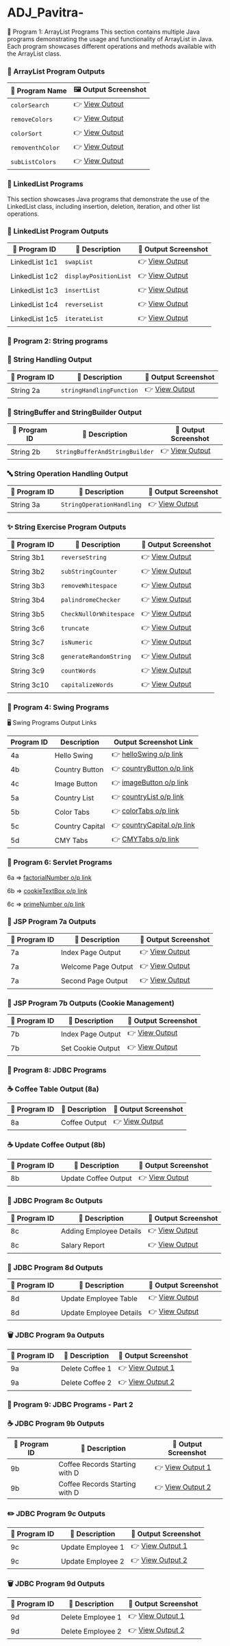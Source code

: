 # ADJ_Pavitra-
📌 Program 1: ArrayList Programs
This section contains multiple Java programs demonstrating the usage and functionality of ArrayList in Java. Each program showcases different operations and methods available with the ArrayList class.

### 🎨 ArrayList Program Outputs

| 🔢 Program Name       | 🖼️ Output Screenshot |
|-----------------------|----------------------|
| `colorSearch`         | 👉 [View Output](https://github.com/ITpavitra/ADJ_Pavitra-/blob/main/ArrayListPrograms/Screenshot%202025-05-19%20221314.png) |
| `removeColors`        | 👉 [View Output](https://github.com/ITpavitra/ADJ_Pavitra-/blob/main/ArrayListPrograms/Screenshot%202025-05-19%20221701.png) |
| `colorSort`           | 👉 [View Output](https://github.com/ITpavitra/ADJ_Pavitra-/blob/main/ArrayListPrograms/Screenshot%202025-05-19%20221930.png) |
| `removenthColor`      | 👉 [View Output](https://github.com/ITpavitra/ADJ_Pavitra-/blob/main/ArrayListPrograms/Screenshot%202025-05-19%20222445.png) |
| `subListColors`       | 👉 [View Output](https://github.com/ITpavitra/ADJ_Pavitra-/blob/main/ArrayListPrograms/Screenshot%202025-05-19%20222502.png) |



### 📌  LinkedList Programs
This section showcases Java programs that demonstrate the use of the LinkedList class, including insertion, deletion, iteration, and other list operations.



### 🔗 LinkedList Program Outputs

| 🔢 Program ID    | 📄 Description          | 🔗 Output Screenshot |
|------------------|--------------------------|----------------------|
| LinkedList 1c1   | `swapList`               | 👉 [View Output](https://github.com/ITpavitra/ADJ_Pavitra-/blob/main/LinkedListPrograms/Screenshot%202025-05-19%20223211.png) |
| LinkedList 1c2   | `displayPositionList`    | 👉 [View Output](https://github.com/ITpavitra/ADJ_Pavitra-/blob/main/LinkedListPrograms/Screenshot%202025-05-19%20223157.png) |
| LinkedList 1c3   | `insertList`             | 👉 [View Output](https://github.com/ITpavitra/ADJ_Pavitra-/blob/main/LinkedListPrograms/Screenshot%202025-05-19%20223145.png) |
| LinkedList 1c4   | `reverseList`            | 👉 [View Output](https://github.com/ITpavitra/ADJ_Pavitra-/blob/main/LinkedListPrograms/Screenshot%202025-05-19%20223131.png) |
| LinkedList 1c5   | `iterateList`            | 👉 [View Output](https://github.com/ITpavitra/ADJ_Pavitra-/blob/main/LinkedListPrograms/Screenshot%202025-05-19%20223112.png) |


### 📌 Program 2: String programs


### 🧵 String Handling Output

| 🔢 Program ID | 📄 Description             | 🔗 Output Screenshot |
|---------------|-----------------------------|----------------------|
| String 2a     | `stringHandlingFunction`     | 👉 [View Output](https://github.com/ITpavitra/ADJ_Pavitra-/blob/main/stringHandlingFunction/Screenshot%202025-05-19%20224814.png) |





### 📝 StringBuffer and StringBuilder Output

| 🔢 Program ID | 📄 Description                | 🔗 Output Screenshot |
|---------------|------------------------------|----------------------|
| String 2b     | `StringBufferAndStringBuilder`| 👉 [View Output](https://github.com/ITpavitra/ADJ_Pavitra-/blob/main/StringBufferAndStringBuilder/Screenshot%202025-05-19%20225157.png) |




### 🔤 String Operation Handling Output

| 🔢 Program ID | 📄 Description               | 🔗 Output Screenshot |
|---------------|-------------------------------|----------------------|
| String 3a     | `StringOperationHandling`     | 👉 [View Output](https://github.com/ITpavitra/ADJ_Pavitra-/blob/main/StringOperationHandling/Screenshot%202025-05-19%20225833.png) |





### ✨ String Exercise Program Outputs

| 🔢 Program ID   | 📄 Description                | 🔗 Output Screenshot |
|----------------|-------------------------------|----------------------|
| String 3b1     | `reverseString`               | 👉 [View Output](https://github.com/ITpavitra/ADJ_Pavitra-/blob/main/StringExcercisePrograms/Screenshot%202025-05-20%20003615.png) |
| String 3b2     | `subStringCounter`            | 👉 [View Output](https://github.com/ITpavitra/ADJ_Pavitra-/blob/main/StringExcercisePrograms/Screenshot%202025-05-20%20003503.png) |
| String 3b3     | `removeWhitespace`            | 👉 [View Output](https://github.com/ITpavitra/ADJ_Pavitra-/blob/main/StringExcercisePrograms/Screenshot%202025-05-20%20003447.png) |
| String 3b4     | `palindromeChecker`           | 👉 [View Output](https://github.com/ITpavitra/ADJ_Pavitra-/blob/main/StringExcercisePrograms/Screenshot%202025-05-20%20003429.png) |
| String 3b5     | `CheckNullOrWhitespace`       | 👉 [View Output](https://github.com/ITpavitra/ADJ_Pavitra-/blob/main/StringExcercisePrograms/Screenshot%202025-05-20%20003414.png) |
| String 3c6     | `truncate`                    | 👉 [View Output](https://github.com/ITpavitra/ADJ_Pavitra-/blob/main/StringExcercisePrograms/Screenshot%202025-05-20%20180022.png) |
| String 3c7     | `isNumeric`                   | 👉 [View Output](https://github.com/ITpavitra/ADJ_Pavitra-/blob/main/StringExcercisePrograms/Screenshot%202025-05-20%20175430.png) |
| String 3c8     | `generateRandomString`        | 👉 [View Output](https://github.com/ITpavitra/ADJ_Pavitra-/blob/main/StringExcercisePrograms/Screenshot%202025-05-20%20175248.png) |
| String 3c9     | `countWords`                  | 👉 [View Output](https://github.com/ITpavitra/ADJ_Pavitra-/blob/main/StringExcercisePrograms/Screenshot%202025-05-20%20175123.png) |
| String 3c10    | `capitalizeWords`             | 👉 [View Output](https://github.com/ITpavitra/ADJ_Pavitra-/blob/main/StringExcercisePrograms/Screenshot%202025-05-20%20174948.png) |




### 📌 Program 4: Swing Programs

🖥️ Swing Programs Output Links

| Program ID | Description          | Output Screenshot Link                                                                                         |
|------------|----------------------|---------------------------------------------------------------------------------------------------------------|
| 4a         | Hello Swing          | 👉 [helloSwing o/p link](https://github.com/ITpavitra/ADJ_Pavitra-/blob/main/swingprograms/Screenshot%202025-05-20%20182233.png)           |
| 4b         | Country Button       | 👉 [countryButton o/p link](https://github.com/ITpavitra/ADJ_Pavitra-/blob/main/swingprograms/Screenshot%202025-05-20%20183118.png)         |
| 4c         | Image Button         | 👉 [imageButton o/p link](https://github.com/ITpavitra/ADJ_Pavitra-/blob/main/swingprograms/Screenshot%202025-05-20%20183241.png)           |
| 5a         | Country List         | 👉 [countryList o/p link](https://github.com/ITpavitra/ADJ_Pavitra-/blob/main/swingprograms/Screenshot%202025-05-20%20183519.png)            |
| 5b         | Color Tabs           | 👉 [colorTabs o/p link](https://github.com/ITpavitra/ADJ_Pavitra-/blob/main/swingprograms/Screenshot%202025-05-20%20185918.png)               |
| 5c         | Country Capital      | 👉 [countryCapital o/p link](https://github.com/ITpavitra/ADJ_Pavitra-/blob/main/swingprograms/Screenshot%202025-05-20%20190308.png)          |
| 5d         | CMY Tabs             | 👉 [CMYTabs o/p link](https://github.com/ITpavitra/ADJ_Pavitra-/blob/main/swingprograms/Screenshot%202025-05-20%20190543.png)                  |


### 📌 Program 6: Servlet Programs

6a => [factorialNumber o/p link](https://github.com/ITpavitra/ADJ_Pavitra-/blob/main/servletPrograms6/sevlet6a/Screenshot%202025-05-21%20144651.png)

6b => [cookieTextBox o/p link](https://github.com/ITpavitra/ADJ_Pavitra-/blob/main/servletPrograms6/servlet6b/Screenshot%202025-05-21%20144911.png)

6c => [primeNumber o/p link](https://github.com/ITpavitra/ADJ_Pavitra-/blob/main/servletPrograms6/servlet6c/Screenshot%202025-05-21%20145230.png)





### 📄 JSP Program 7a Outputs

| 🔢 Program ID | 📄 Description     | 🔗 Output Screenshot |
|--------------|--------------------|----------------------|
| 7a           | Index Page Output  | 👉 [View Output](https://github.com/ITpavitra/ADJ_Pavitra-/blob/main/JSPPrograms7/JSP7a/Screenshot%202025-05-21%20151322.png) |
| 7a           | Welcome Page Output| 👉 [View Output](https://github.com/ITpavitra/ADJ_Pavitra-/blob/main/JSPPrograms7/JSP7a/Screenshot%202025-05-21%20151329.png) |
| 7a           | Second Page Output | 👉 [View Output](https://github.com/ITpavitra/ADJ_Pavitra-/blob/main/JSPPrograms7/JSP7a/Screenshot%202025-05-21%20151345.png) |





### 🍪 JSP Program 7b Outputs (Cookie Management)

| 🔢 Program ID | 📄 Description       | 🔗 Output Screenshot |
|--------------|----------------------|----------------------|
| 7b           | Index Page Output    | 👉 [View Output](https://github.com/ITpavitra/ADJ_Pavitra-/blob/main/JSPPrograms7/JSP7b_CookieManagementProgram/Screenshot%202025-05-21%20151554.png) |
| 7b           | Set Cookie Output    | 👉 [View Output](https://github.com/ITpavitra/ADJ_Pavitra-/blob/main/JSPPrograms7/JSP7b_CookieManagementProgram/Screenshot%202025-05-21%20151602.png) |


### 📌 Program 8: JDBC Programs


### ☕ Coffee Table Output (8a)

| 🔢 Program ID | 📄 Description   | 🔗 Output Screenshot |
|--------------|------------------|----------------------|
| 8a           | Coffee Output    | 👉 [View Output](https://github.com/ITpavitra/ADJ_Pavitra-/blob/main/JDBC%20programs1/insertcoffee/p8_a.png) |





### ☕️ Update Coffee Output (8b)

| 🔢 Program ID | 📄 Description       | 🔗 Output Screenshot |
|--------------|----------------------|----------------------|
| 8b           | Update Coffee Output  | 👉 [View Output](https://github.com/ITpavitra/ADJ_Pavitra-/blob/main/JDBC%20programs1/updatecoffe/p8_b.png) |





### 💼 JDBC Program 8c Outputs

| 🔢 Program ID | 📄 Description         | 🔗 Output Screenshot |
|--------------|------------------------|----------------------|
| 8c           | Adding Employee Details | 👉 [View Output](https://github.com/ITpavitra/ADJ_Pavitra-/blob/main/JDBC%20programs1/appendEmployee/Screenshot%202025-05-22%20221343.png) |
| 8c           | Salary Report           | 👉 [View Output](https://github.com/ITpavitra/ADJ_Pavitra-/blob/main/JDBC%20programs1/appendEmployee/Screenshot%202025-05-22%20221352.png) |





### 🔄 JDBC Program 8d Outputs

| 🔢 Program ID | 📄 Description          | 🔗 Output Screenshot |
|--------------|-------------------------|----------------------|
| 8d           | Update Employee Table    | 👉 [View Output](https://github.com/ITpavitra/ADJ_Pavitra-/blob/main/JDBC%20programs1/updateEmployee/Screenshot%202025-05-22%20213843.png) |
| 8d           | Update Employee Details  | 👉 [View Output](https://github.com/ITpavitra/ADJ_Pavitra-/blob/main/JDBC%20programs1/updateEmployee/Screenshot%202025-05-22%20213834.png) |





### 🗑️ JDBC Program 9a Outputs

| 🔢 Program ID | 📄 Description   | 🔗 Output Screenshot |
|--------------|------------------|----------------------|
| 9a           | Delete Coffee 1  | 👉 [View Output 1](https://github.com/ITpavitra/ADJ_Pavitra-/blob/main/JDBC%20programs2/deleteCoffee/Screenshot%202025-05-22%20214559.png) |
| 9a           | Delete Coffee 2  | 👉 [View Output 2](https://github.com/ITpavitra/ADJ_Pavitra-/blob/main/JDBC%20programs2/deleteCoffee/Screenshot%202025-05-22%20214553.png) |



### 📌 Program 9: JDBC Programs - Part 2

### ☕ JDBC Program 9b Outputs

| 🔢 Program ID | 📄 Description                 | 🔗 Output Screenshot |
|--------------|-------------------------------|----------------------|
| 9b           | Coffee Records Starting with D | 👉 [View Output 1](https://github.com/ITpavitra/ADJ_Pavitra-/blob/main/JDBC%20programs2/coffeeStartWithD/Screenshot%202025-05-22%20215042.png) |
| 9b           | Coffee Records Starting with D | 👉 [View Output 2](https://github.com/ITpavitra/ADJ_Pavitra-/blob/main/JDBC%20programs2/coffeeStartWithD/Screenshot%202025-05-22%20215032.png) |



### ✏️ JDBC Program 9c Outputs

| 🔢 Program ID | 📄 Description      | 🔗 Output Screenshot |
|--------------|---------------------|----------------------|
| 9c           | Update Employee 1   | 👉 [View Output 1](https://github.com/ITpavitra/ADJ_Pavitra-/blob/main/JDBC%20programs2/updateEmployee/Screenshot%202025-05-22%20215636.png) |
| 9c           | Update Employee 2   | 👉 [View Output 2](https://github.com/ITpavitra/ADJ_Pavitra-/blob/main/JDBC%20programs2/updateEmployee/Screenshot%202025-05-22%20215616.png) |





### 🗑️ JDBC Program 9d Outputs

| 🔢 Program ID | 📄 Description      | 🔗 Output Screenshot |
|--------------|---------------------|----------------------|
| 9d           | Delete Employee 1   | 👉 [View Output 1](https://github.com/ITpavitra/ADJ_Pavitra-/blob/main/JDBC%20programs2/deleteEmployee/Screenshot%202025-05-22%20220034.png) |
| 9d           | Delete Employee 2   | 👉 [View Output 2](https://github.com/ITpavitra/ADJ_Pavitra-/blob/main/JDBC%20programs2/deleteEmployee/Screenshot%202025-05-22%20220025.png) |





